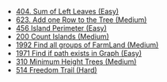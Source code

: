- [404. Sum of Left Leaves (Easy)](../Year/2024/April/404_Sum_Of_Left_Leaves_(Easy).cpp)
- [623. Add one Row to the Tree (Medium)](../Year/2024/April/623_Add_One_Row_To_Tree_(Medium).cpp)
- [456 Island Perimeter (Easy)](../Year/2024/April/456_Island_Perimeter_(Easy).cpp)
- [200 Count Islands (Medium)](../Year/2024/April/200_Count_Islands_(Medium).cpp)
- [1992 Find all groups of FarmLand (Medium)](../Year/2024/April/1992_Find_All_Groups_Of_FarmLand_(Medium).cpp)
- [1971 Find if path exists in Graph (Easy)](../Year/2024/April/1971_Find_If_Path_Exists_In_Graph_(Easy).cpp)
- [310 Minimum Height Trees (Medium)](../Year/2024/April/310_Minimum_Height_Trees_(Medium).cpp)
- [514 Freedom Trail (Hard)](../Year/2024/April/514_Freedom_Trail_(Hard).cpp)
